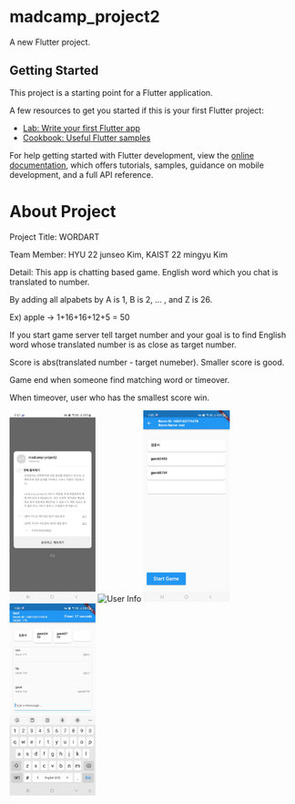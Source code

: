 # madcamp_project2

A new Flutter project.

## Getting Started

This project is a starting point for a Flutter application.

A few resources to get you started if this is your first Flutter project:

- [Lab: Write your first Flutter app](https://docs.flutter.dev/get-started/codelab)
- [Cookbook: Useful Flutter samples](https://docs.flutter.dev/cookbook)

For help getting started with Flutter development, view the
[online documentation](https://docs.flutter.dev/), which offers tutorials,
samples, guidance on mobile development, and a full API reference.

# About Project
Project Title: WORDART

Team Member: HYU 22 junseo Kim, KAIST 22 mingyu Kim

Detail: This app is chatting based game. English word which you chat is translated to number. 

By adding all alpabets by A is 1, B is 2, ... , and Z is 26.

Ex) apple -> 1+16+16+12+5 = 50

If you start game server tell target number and your goal is to find English word whose translated number is as close as target number.

Score is abs(translated number - target numeber). Smaller score is good.

Game end when someone find matching word or timeover.

When timeover, user who has the smallest score win.

<img src="/screenshots/kakao_login.jpg" width="30%" alt="Kakao Login"></img>
<img src="/sreenshots/user_info.jpg" width="30%"  alt="User Info"></img>
<img src="/screenshots/game_waiting_room.jpg" width="30%" alt="Game Waiting Room"></img>
<img src="/screenshots/ingame.jpg" width="30%" alt="In Game"></img>
